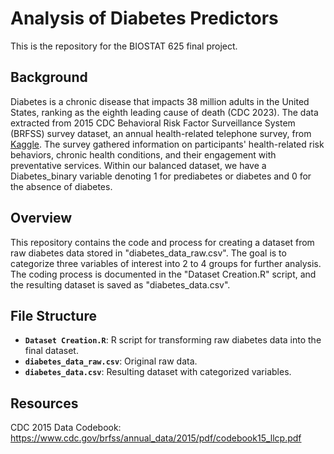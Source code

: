 # Analysis of Diabetes Predictors
This is the repository for the BIOSTAT 625 final project.
## Background
Diabetes is a chronic disease that impacts 38 million adults in the United States, ranking as the eighth leading cause of death (CDC 2023). The data extracted from 2015 CDC Behavioral Risk Factor Surveillance System (BRFSS) survey dataset, an annual health-related telephone survey, from [Kaggle](https://www.kaggle.com/datasets/alexteboul/diabetes-health-indicators-dataset). The survey gathered information on participants' health-related risk behaviors, chronic health conditions, and their engagement with preventative services. Within our balanced dataset, we have a Diabetes_binary variable denoting 1 for prediabetes or diabetes and 0 for the absence of diabetes.

## Overview
This repository contains the code and process for creating a dataset from raw diabetes data stored in "diabetes_data_raw.csv". The goal is to categorize three variables of interest into 2 to 4 groups for further analysis. The coding process is documented in the "Dataset Creation.R" script, and the resulting dataset is saved as "diabetes_data.csv".

## File Structure

- **`Dataset Creation.R`**: R script for transforming raw diabetes data into the final dataset.
- **`diabetes_data_raw.csv`**: Original raw data.
- **`diabetes_data.csv`**: Resulting dataset with categorized variables.

## Resources
CDC 2015 Data Codebook: https://www.cdc.gov/brfss/annual_data/2015/pdf/codebook15_llcp.pdf
